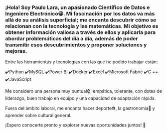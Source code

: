 ### ¡Hola! Soy Paulo Lara, un apasionado Científico de Datos e Ingeniero Electrónico😀. Mi fascinación por los datos va más allá de su análisis superficial; me encanta descubrir cómo se relacionan con la tecnología y las matemáticas. Mi objetivo es obtener información valiosa a través de ellos y aplicarla para abordar problemáticas del día a día, además de poder transmitir esos descubrimientos y proponer soluciones y mejoras.

Entre las herramientas y tecnologías con las que he podido trabajar están:

✔️Python  ✔️MySQL                ✔️Power BI ✔️Docker
✔️Excel     ✔️Microsoft Fabric  ✔️C ++      ✔️JavaScript

Me considero una persona muy puntual⌚, empática, tolerante, con dotes de liderazgo, buen trabajo en equipo y una capacidad de adaptación rápida.

Fuera del ámbito laboral, me encanta hacer deporte⚽, la gastronomía🍝 y aprender sobre cultural general.

¡Espero conocerte pronto y explorar nuevas oportunidades juntos! 🚀

